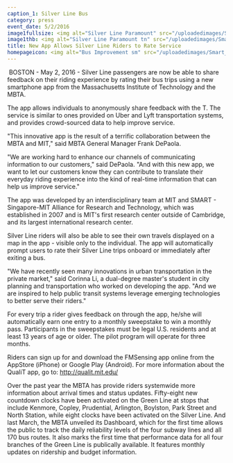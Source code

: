 ```yaml
---
caption_1: Silver Line Bus
category: press
event_date: 5/2/2016
image1fullsize: <img alt="Silver Line Paramount" src="/uploadedimages/Smart_Forms/News,_Events_and_Press_Releases/SilverlineParamount.jpg" />
image1thb: <img alt="Silver Line Paramount tn" src="/uploadedimages/Smart_Forms/News,_Events_and_Press_Releases/SilverlineParamounttn.jpg" />
title: New App Allows Silver Line Riders to Rate Service
homepageicon: <img alt="Bus Improvement sm" src="/uploadedimages/Smart_Forms/News,_Events_and_Press_Releases/SilverLine_0174_sm.jpg?n=2381" />
---
```

<p>&#160;BOSTON - May 2, 2016 - Silver Line passengers are now be able to share feedback on their riding experience by rating their bus trips using a new smartphone app from the Massachusetts Institute of Technology and the MBTA.</p>
<p>The app allows individuals to anonymously share feedback with the T. The service is similar to ones provided on Uber and Lyft transportation systems, and provides crowd-sourced data to help improve service.</p>
<p>"This innovative app is the result of a terrific collaboration between the MBTA and MIT," said MBTA General Manager Frank DePaola.</p>
<p>"We are working hard to enhance our channels of communicating information to our customers," said DePaola. "And with this new app, we want to let our customers know they can contribute to translate their everyday riding experience into the kind of real-time information that can help us improve service."</p>
<p>The app was developed by an interdisciplinary team at MIT and SMART - Singapore-MIT Alliance for Research and Technology, which was established in 2007 and is MIT's first research center outside of Cambridge, and its largest international research center.</p>
<p>Silver Line riders will also be able to see their own travels displayed on a map in the app - visible only to the individual. The app will automatically prompt users to rate their Silver Line trips onboard or immediately after exiting a bus.</p>
<p>"We have recently seen many innovations in urban transportation in the private market," said Corinna Li, a dual-degree master's student in city planning and transportation who worked on developing the app. "And we are inspired to help public transit systems leverage emerging technologies to better serve their riders."</p>
<p>For every trip a rider gives feedback on through the app, he/she will automatically earn one entry to a monthly sweepstake to win a monthly pass. Participants in the sweepstakes must be legal U.S. residents and at least 13 years of age or older. The pilot program will operate for three months.</p>
<p>Riders can sign up for and download the FMSensing app online from the AppStore (iPhone) or Google Play (Android). For more information about the QualiT app, go to: <a href="http://qualit.mit.edu/" target="_blank" title="http://qualit.mit.edu/">http://qualit.mit.edu/</a></p>
<p>Over the past year the MBTA has provide riders systemwide more information about arrival times and status updates. Fifty-eight new countdown clocks have been activated on the Green Line at stops that include Kenmore, Copley, Prudential, Arlington, Boylston, Park Street and North Station, while eight clocks have been activated on the Silver Line. And last March, the MBTA unveiled its Dashboard, which for the first time allows the public to track the daily reliability levels of the four subway lines and all 170 bus routes. It also marks the first time that performance data for all four branches of the Green Line is publically available. It features monthly updates on ridership and budget information.</p>

